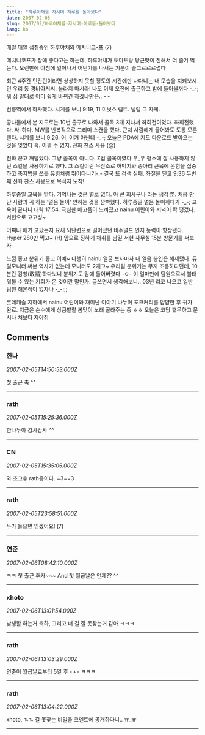 ```yaml
---
title: "하루야채를 자시며 하루를 돌아보다"
date: 2007-02-05
slug: 2007/02/하루야채를-자시며-하루를-돌아보다
lang: ko
---
```


매일 매일 섭취중인 하루야채와 메치니코-프 (7)

메치니코프가 장에 좋다고는 하는데, 하루야채가 토마토랑 당근맛이 진해서 더 즐겨 먹는다.
오랜만에 아침에 일어나서 어딘가를 나서는 기분이 즐그르르르럽다

최근 4주간 민간인이라면 상상하지 못할 정도의 시간에만 나다니는 내 모습을 지켜보시던 우리 동 경비아저씨. 놀라지 마시라! 나도 이제 오전에 출근하고 밤에 들어올꺼다 -_-;
뭐 심 말대로 어디 쉽게 바뀌긴 하겠냐만은.. - -

선릉역에서 하차했다. 시계를 보니 9:19, 11 미닛스 렙트. 널럴 그 자체.

콩나물에서 본 지도로는 10번 출구로 나와서 골목 3개 지나서 좌회전이었다.
좌회전했다. 싸-하다. MW를 반복적으로 그리며 스캔을 했다. 근처 사람에게 물어봐도 도통 모른댄다.
시계를 보니 9:26. 어, 이거 아닌데 -_-; 오늘은 PDA에 지도 다운로드 받아오는 것을 잊었다 흑.
어쩔 수 없지. 전화 찬스 사용 (@)

전화 끊고 깨달았다. 그냥 골목이 아니다. Z컵 골목이였다 우_우
평소에 잘 사용하지 않던 스킬을 사용하기로 했다. 그 스킬이란
무산소로 허벅지와 종아리 근육에 온힘을 집중하고 축지법을 쓰듯 유령처럼 뛰어다니기-.-
결국 또 검색 실패. 좌절을 딛고 9:36 두번째 전화 찬스 사용으로 목적지 도착!

하루종일 교육을 받다. 기억나는 것은 별로 없다. 아 큰 회사구나 라는 생각 뿐.
처음 만난 사람과 꼭 하는 '얼음 놀이' 안하는 것을 깜빡했다. 하루종일 얼음 놀이하다가 -_-;
교육이 끝나니 대략 17:54. 극심한 배고픔이 느껴졌고 nainu 어린이와 저녁이 확 땡겼다.
서현으로 고고싱~

어찌나 배가 고팠는지 요새 뇌단련으로 떨어졌던 비주얼드 인지 능력이 향상됐다. Hyper 280만 찍고~ (H)
앞으로 징하게 채취를 남길 서현 사무실 15분 방문기를 써보자. 

느낌 좋고 분위기 좋고 어예~ 다행히 nainu 얼굴 보자마자 내 얼음 봉인은 해제됐다.
듀얼모니터 써본 역사가 없는데 모니터도 2개고~ 우리팀 분위기는 무지 조용하다던데,
10분간 감청(敢請)하다보니 분위기도 맘에 들어버렸다 -ㅇ- 이 얼마만에 팀원으로서 불태워볼 수 있는 기회가 온 것이란 말인가. 글쓰면서 생각해보니.. 03년 리코 나오고 일반 팀원 해본적이 없자나 -_-;;;

롯데캐슬 지하에서 nainu 어린이와 재미난 이야기 나누며 포크커리를 얌얌한 후 귀가 완료.
지금은 순수에게 상큼발랄 봄맞이 노래 골라주는 중 ㅎㅎ 오늘은 코딩 휴무하고 문서나 쳐보다 자야짉

## Comments

### 한나
*2007-02-05T14:50:53.000Z*

첫 출근 축 ^^

---

### rath
*2007-02-05T15:25:36.000Z*

한나누야 감샤감샤 *^^*

---

### CN
*2007-02-05T15:35:05.000Z*

와 초고수 rath옹이다. =3==3

---

### rath
*2007-02-05T23:58:51.000Z*

누가 들으면 믿겠어요! (7)

---

### 연준
*2007-02-06T08:42:10.000Z*

ㅋㅋ 첫 출근 추카~~~ And 첫 월급날은 언제?? ^^

---

### xhoto
*2007-02-06T13:01:54.000Z*

낮생활 하는거 축하, 그리고 너 길 잘 못찾는거 같아 ㅋㅋㅋ

---

### rath
*2007-02-06T13:03:29.000Z*

연준이 월급날로부터 5일 후 -ㅅ- ㅋㅋㅋ

---

### rath
*2007-02-06T13:04:22.000Z*

xhoto, ㄳㄳ 길 못찾는 비밀을 코멘트에 공개하다니.. ㅠ_ㅠ

---

